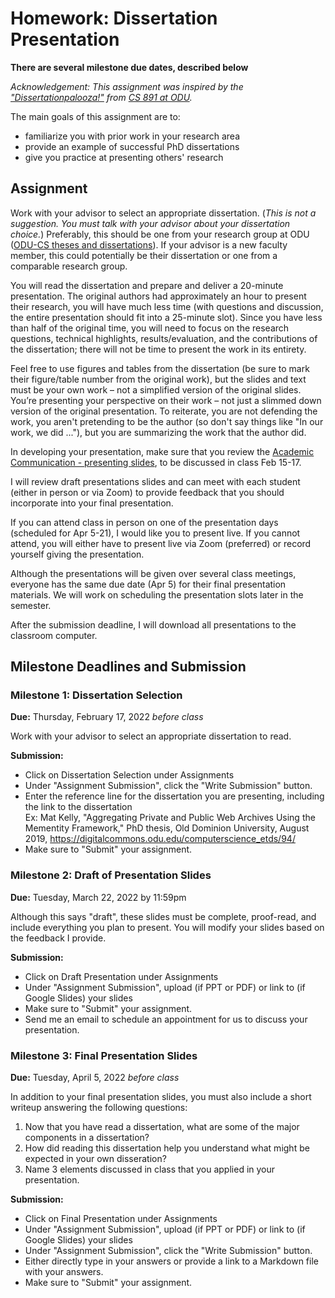 # Homework: Dissertation Presentation

**There are several milestone due dates, described below**

*Acknowledgement: This assignment was inspired by the ["Dissertationpalooza!"](https://phonedude.github.io/cs891-f17/dissertationpalooza.html) from [CS 891 at ODU](https://phonedude.github.io/cs891-f17/).*

The main goals of this assignment are to:

* familiarize you with prior work in your research area
* provide an example of successful PhD dissertations
* give you practice at presenting others' research

## Assignment

Work with your advisor to select an appropriate dissertation. (*This is not a suggestion.  You must talk with your advisor about your dissertation choice.*) Preferably, this should be one from your research group at ODU ([ODU-CS theses and dissertations](https://digitalcommons.odu.edu/computerscience_etds/)). If your advisor is a new faculty member, this could potentially be their dissertation or one from a comparable research group.

You will read the dissertation and prepare and deliver a 20-minute presentation. The original authors had approximately an hour to present their research, you will have much less time (with questions and discussion, the entire presentation should fit into a 25-minute slot). Since you have less than half of the original time, you will need to focus on the research questions, technical highlights, results/evaluation, and the contributions of the dissertation; there will not be time to present the work in its entirety.

Feel free to use figures and tables from the dissertation (be sure to mark their figure/table number from the original work), but the slides and text must be your own work – not a simplified version of the original slides. You’re presenting your perspective on their work – not just a slimmed down version of the original presentation. To reiterate, you are not defending the work, you aren't pretending to be the author (so don't say things like "In our work, we did ..."), but you are summarizing the work that the author did.

In developing your presentation, make sure that you review the [Academic Communication - presenting slides](https://docs.google.com/presentation/d/1bCCL7bw5j41e3se3oLH-qakLT0P0GKFhec5T8EZ9FXs/edit#slide=id.p1), to be discussed in class Feb 15-17.

I will review draft presentations slides and can meet with each student (either in person or via Zoom) to provide feedback that you should incorporate into your final presentation.

If you can attend class in person on one of the presentation days (scheduled for Apr 5-21), I would like you to present live. If you cannot attend, you will either have to present live via Zoom (preferred) or record yourself giving the presentation.

Although the presentations will be given over several class meetings, everyone has the same due date (Apr 5) for their final presentation materials. We will work on scheduling the presentation slots later in the semester.

After the submission deadline, I will download all presentations to the classroom computer.

## Milestone Deadlines and Submission

### Milestone 1: Dissertation Selection

**Due:** Thursday, February 17, 2022 *before class*

Work with your advisor to select an appropriate dissertation to read.  

**Submission:**

* Click on Dissertation Selection under Assignments
* Under "Assignment Submission", click the "Write Submission" button.
* Enter the reference line for the dissertation you are presenting, including the link to the dissertation  
  Ex: Mat Kelly, "Aggregating Private and Public Web Archives Using the Mementity Framework," PhD thesis, Old Dominion University, August 2019, <https://digitalcommons.odu.edu/computerscience_etds/94/>
* Make sure to "Submit" your assignment.

### Milestone 2: Draft of Presentation Slides

**Due:** Tuesday, March 22, 2022 by 11:59pm

Although this says "draft", these slides must be complete, proof-read, and include everything you plan to present.  You will modify your slides based on the feedback I provide.

**Submission:**

* Click on Draft Presentation under Assignments
* Under "Assignment Submission", upload (if PPT or PDF) or link to (if Google Slides) your slides
* Make sure to "Submit" your assignment.
* Send me an email to schedule an appointment for us to discuss your presentation.

### Milestone 3: Final Presentation Slides

**Due:** Tuesday, April 5, 2022 *before class*

In addition to your final presentation slides, you must also include a short writeup answering the following questions:

1. Now that you have read a dissertation, what are some of the major components in a dissertation?
1. How did reading this dissertation help you understand what might be expected in your own disseration?
1. Name 3 elements discussed in class that you applied in your presentation.

**Submission:**

* Click on Final Presentation under Assignments
* Under "Assignment Submission", upload (if PPT or PDF) or link to (if Google Slides) your slides
* Under "Assignment Submission", click the "Write Submission" button.
* Either directly type in your answers or provide a link to a Markdown file with your answers.
* Make sure to "Submit" your assignment.
